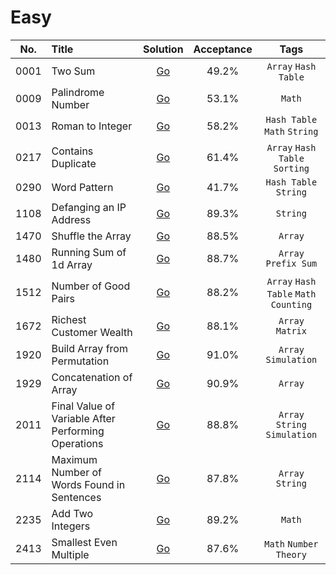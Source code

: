 # Easy

| No.  | Title                                               |                         Solution                          | Acceptance |                  Tags                  |
|:----:|:----------------------------------------------------|:---------------------------------------------------------:|:----------:|:--------------------------------------:|
| 0001 | Two Sum                                             |                       [Go](two-sum)                       |   49.2%    |          `Array` `Hash Table`          |
| 0009 | Palindrome Number                                   |                  [Go](palindrome-number)                  |   53.1%    |                 `Math`                 |
| 0013 | Roman to Integer                                    |                  [Go](roman-to-integer)                   |   58.2%    |      `Hash Table` `Math` `String`      |
| 0217 | Contains Duplicate                                  |                 [Go](contains-duplicate)                  |   61.4%    |     `Array` `Hash Table` `Sorting`     |
| 0290 | Word Pattern                                        |                    [Go](word-pattern)                     |   41.7%    |         `Hash Table` `String`          |
| 1108 | Defanging an IP Address                             |               [Go](defanging-an-ip-address)               |   89.3%    |                `String`                |
| 1470 | Shuffle the Array                                   |                  [Go](shuffle-the-array)                  |   88.5%    |                `Array`                 |
| 1480 | Running Sum of 1d Array                             |               [Go](running-sum-of-1d-array)               |   88.7%    |          `Array` `Prefix Sum`          |
| 1512 | Number of Good Pairs                                |                [Go](number-of-good-pairs)                 |   88.2%    | `Array` `Hash Table` `Math` `Counting` |
| 1672 | Richest Customer Wealth                             |               [Go](richest-customer-wealth)               |   88.1%    |            `Array` `Matrix`            |
| 1920 | Build Array from Permutation                        |            [Go](build-array-from-permutation)             |   91.0%    |          `Array` `Simulation`          |
| 1929 | Concatenation of Array                              |               [Go](concatenation-of-array)                |   90.9%    |                `Array`                 |
| 2011 | Final Value of Variable After Performing Operations | [Go](final-value-of-variable-after-performing-operations) |   88.8%    |     `Array` `String` `Simulation`      |
| 2114 | Maximum Number of Words Found in Sentences          |     [Go](maximum-number-of-words-found-in-sentences)      |   87.8%    |            `Array` `String`            |
| 2235 | Add Two Integers                                    |                  [Go](add-two-integers)                   |   89.2%    |                 `Math`                 |
| 2413 | Smallest Even Multiple                              |               [Go](smallest-even-multiple)                |   87.6%    |         `Math` `Number Theory`         |
